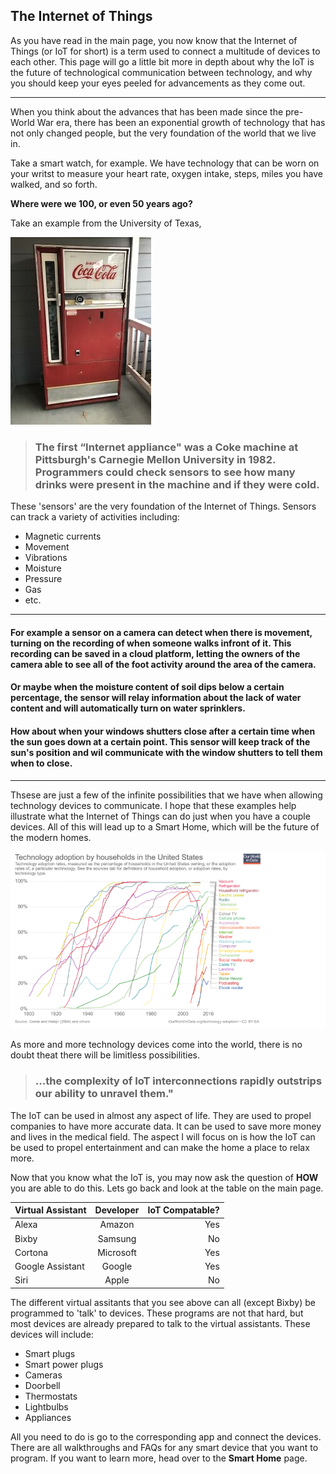 ## The Internet of Things

As you have read in the main page, you now know that the Internet of Things (or IoT for short) is a term used to connect a multitude of devices to each other. This page will go a little bit more in depth about why the IoT is the future of technological communication between technology, and why you should keep your eyes peeled for advancements as they come out.

---

When you think about the advances that has been made since the pre-World War era, there has been an exponential growth of technology that has not only changed people, but the very foundation of the world that we live in. 

Take a smart watch, for example. We have technology that can be worn on your writst to measure your heart rate, oxygen intake, steps, miles you have walked, and so forth. 

**Where were we 100, or even 50 years ago?**

Take an example from the University of Texas,

![Coke Machine](Pictures/Coke.jpg)

>### The first “Internet appliance" was a Coke machine at Pittsburgh's Carnegie Mellon University in 1982. Programmers could check sensors to see how many drinks were present in the machine and if they were cold.


These 'sensors' are the very foundation of the Internet of Things. Sensors can track a variety of activities including:

- Magnetic currents
- Movement
- Vibrations
- Moisture
- Pressure
- Gas
- etc.

---

#### For example a sensor on a camera can detect when there is movement, turning on the recording of when someone walks infront of it. This recording can be saved in a cloud platform, letting the owners of the camera able to see all of the foot activity around the area of the camera. 

#### Or maybe when the moisture content of soil dips below a certain percentage, the sensor will relay information about the lack of water content and will automatically turn on water sprinklers.

#### How about when your windows shutters close after a certain time when the sun goes down at a certain point. This sensor will keep track of the sun's position and wil communicate with the window shutters to tell them when to close.

---

Thsese are just a few of the infinite possibilities that we have when allowing technology devices to communicate. I hope that these examples help illustrate what the Internet of Things can do just when you have a couple devices. All of this will lead up to a Smart Home, which will be the future of the modern homes.

![Tech Graph](Pictures/Graph.png)

As more and more technology devices come into the world, there is no doubt theat there will be limitless possibilities. 

>### ...the complexity of IoT interconnections rapidly outstrips our ability to unravel them."

The IoT can be used in almost any aspect of life. They are used to propel companies to have more accurate data. It can be used to save more money and lives in the medical field. The aspect I will focus on is how the IoT can be used to propel entertainment and can make the home a place to relax more. 

Now that you know what the IoT is, you may now ask the question of **HOW** you are able to do this. Lets go back and look at the table on the main page.

| Virtual Assistant  | Developer | IoT Compatable?  |  
|:---|:---:|---:|
| Alexa  | Amazon  | Yes  | 
| Bixby  | Samsung  | No  |  
| Cortona  | Microsoft  | Yes  |
| Google Assistant | Google | Yes |
| Siri | Apple | No |

The different virtual assitants that you see above can all (except Bixby) be programmed to 'talk' to devices. These programs are not that hard, but most devices are already prepared to talk to the virtual assistants. These devices will include:
 
 - Smart plugs
 - Smart power plugs
 - Cameras
 - Doorbell
 - Thermostats
 - Lightbulbs
 - Appliances

 All you need to do is go to the corresponding app and connect the devices. There are all walkthroughs and FAQs for any smart device that you want to program. If you want to learn more, head over to the **Smart Home** page.

